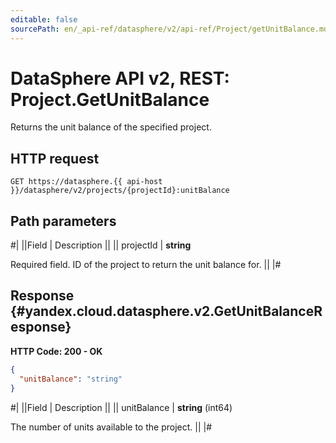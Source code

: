 ```yaml
---
editable: false
sourcePath: en/_api-ref/datasphere/v2/api-ref/Project/getUnitBalance.md
---
```


# DataSphere API v2, REST: Project.GetUnitBalance

Returns the unit balance of the specified project.

## HTTP request

```
GET https://datasphere.{{ api-host }}/datasphere/v2/projects/{projectId}:unitBalance
```

## Path parameters

#|
||Field | Description ||
|| projectId | **string**

Required field. ID of the project to return the unit balance for. ||
|#

## Response {#yandex.cloud.datasphere.v2.GetUnitBalanceResponse}

**HTTP Code: 200 - OK**

```json
{
  "unitBalance": "string"
}
```

#|
||Field | Description ||
|| unitBalance | **string** (int64)

The number of units available to the project. ||
|#